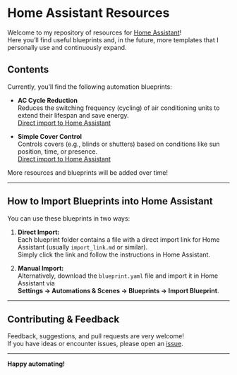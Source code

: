 # Home Assistant Resources

Welcome to my repository of resources for [Home Assistant](https://www.home-assistant.io/)!  
Here you’ll find useful blueprints and, in the future, more templates that I personally use and continuously expand.

## Contents

Currently, you’ll find the following automation blueprints:

- **AC Cycle Reduction**  
  Reduces the switching frequency (cycling) of air conditioning units to extend their lifespan and save energy.  
  [Direct import to Home Assistant](./blueprints/automation/ac_taktreduzierung/README.md)

- **Simple Cover Control**  
  Controls covers (e.g., blinds or shutters) based on conditions like sun position, time, or presence.  
  [Direct import to Home Assistant](./blueprints/automation/simple_cover_control/README.md)

More resources and blueprints will be added over time!

---

## How to Import Blueprints into Home Assistant

You can use these blueprints in two ways:

1. **Direct Import:**  
   Each blueprint folder contains a file with a direct import link for Home Assistant (usually `import_link.md` or similar).  
   Simply click the link and follow the instructions in Home Assistant.

2. **Manual Import:**  
   Alternatively, download the `blueprint.yaml` file and import it in Home Assistant via  
   **Settings → Automations & Scenes → Blueprints → Import Blueprint**.

---

## Contributing & Feedback

Feedback, suggestions, and pull requests are very welcome!  
If you have ideas or encounter issues, please open an [issue](https://github.com/kreativmonkey/ha-share/issues).

---

**Happy automating!**

